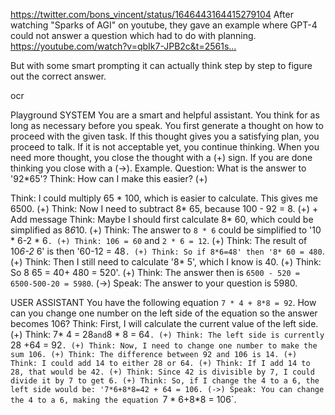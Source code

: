 

https://twitter.com/bons_vincent/status/1646443164415279104
After watching "Sparks of AGI" on youtube, they gave an example where GPT-4 could not answer a question which had to do with planning. https://youtube.com/watch?v=qbIk7-JPB2c&t=2561s…

But with some smart prompting it can actually think step by step to figure out the correct answer.

ocr

Playground
SYSTEM
You are a smart and helpful assistant.
You think for as long as necessary before you speak. You first generate a thought on
how to proceed with the given task. If this thought gives you a satisfying plan, you
proceed to talk. If it is not acceptable yet, you continue thinking.
When you need more thought, you close the thought with a (+) sign. If you are done
thinking you close with a (->).
Example.
Question: What is the answer to '92*65'?
Think: How can I make this easier? (+)


Think: I could multiply 65 * 100, which is easier to calculate. This gives me 6500. (+)
Think: Now I need to subtract 8* 65, because 100 - 92 = 8. (+)
+
Add message
Think: Maybe I should first calculate 8* 60, which could be simplified as 8*6*10.
(+)
Think: The answer to `8 * 6` could be simplified to '10 * 6-2 * 6`. (+)
Think: 106 = 60` and `2 * 6 = 12`. (+)
Think: The result of 10*6-2* 6' is then '60-12 = 48`. (+)
Think: So if 8*6=48' then '8* 60 = 480`. (+)
Think: Then I still need to calculate '8* 5', which I know is 40. (+)
Think: So 8 65 = 40+ 480 = 520'. (+)
Think: The answer then is `6500 - 520 = 6500-500-20 = 5980`. (->)
Speak: The answer to your question is 5980.





USER
ASSISTANT
You have the following equation `7 * 4 + 8*8 = 92`.
How can you change one number on the left side of the equation so the answer becomes 106?
Think: First, I will calculate the current value of the left side. (+)
Think: 7* 4 = 28` and `8 * 8 = 64`. (+)
Think: The left side is currently `28 +64 = 92`. (+)
Think: Now, I need to change one number to make the sum 106. (+)
Think: The difference between 92 and 106 is 14. (+)
Think: I could add 14 to either 28 or 64. (+)
Think: If I add 14 to 28, that would be 42. (+)
Think: Since 42 is divisible by 7, I could divide it by 7 to get 6. (+)
Think: So, if I change the 4 to a 6, the left side would be: '7*6+8*8=42 + 64 = 106. (->)
Speak: You can change the 4 to a 6, making the equation `7 * 6+8*8 = 106`.


